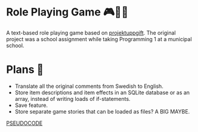 # Role Playing Game 🎮🧙‍♂️
 A text-based role playing game based on [projektuppgift](https://github.com/onni82/projektuppgift).
 The original project was a school assignment while taking Programming 1 at a municipal school.

# Plans 📝
 * Translate all the original comments from Swedish to English.
 * Store item descriptions and item effects in an SQLite database or as an array, instead of writing loads of if-statements.
 * Save feature.
 * Store separate game stories that can be loaded as files? A BIG MAYBE.

[PSEUDOCODE](PSEUDOCODE.md)
